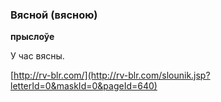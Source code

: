 ### Вясной (вясною)
**прыслоўе**

У час вясны.

<a rel="author">[http://rv-blr.com/](http://rv-blr.com/slounik.jsp?letterId=0&maskId=0&pageId=640)</a>
